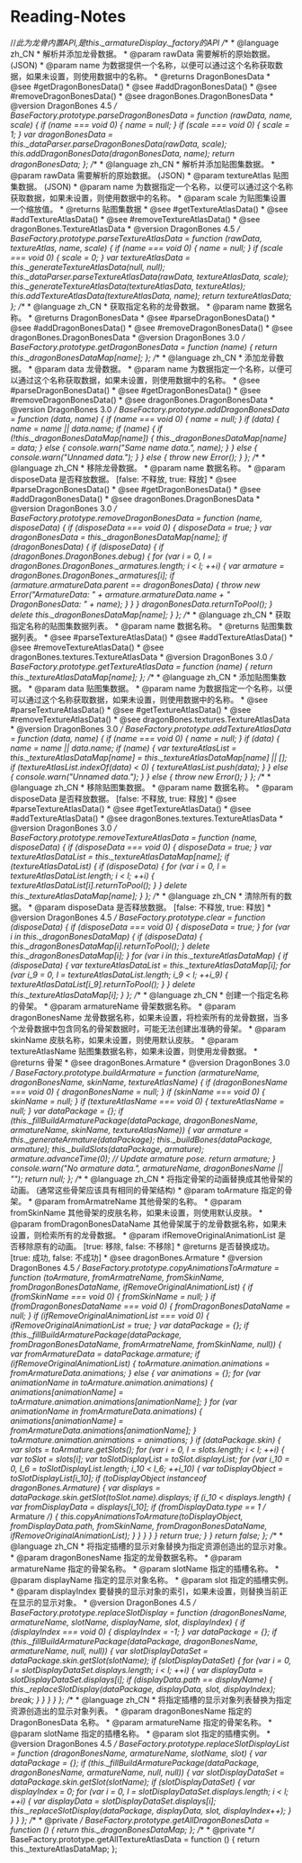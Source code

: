 # Reading-Notes

//*此为龙骨内置API,是this._armatureDisplay._factory的API
        /**
         * @language zh_CN
         * 解析并添加龙骨数据。
         * @param rawData 需要解析的原始数据。 (JSON)
         * @param name 为数据提供一个名称，以便可以通过这个名称获取数据，如果未设置，则使用数据中的名称。
         * @returns DragonBonesData
         * @see #getDragonBonesData()
         * @see #addDragonBonesData()
         * @see #removeDragonBonesData()
         * @see dragonBones.DragonBonesData
         * @version DragonBones 4.5
         */
        BaseFactory.prototype.parseDragonBonesData = function (rawData, name, scale) {
            if (name === void 0) { name = null; }
            if (scale === void 0) { scale = 1; }
            var dragonBonesData = this._dataParser.parseDragonBonesData(rawData, scale);
            this.addDragonBonesData(dragonBonesData, name);
            return dragonBonesData;
        };
        /**
         * @language zh_CN
         * 解析并添加贴图集数据。
         * @param rawData 需要解析的原始数据。 (JSON)
         * @param textureAtlas 贴图集数据。 (JSON)
         * @param name 为数据指定一个名称，以便可以通过这个名称获取数据，如果未设置，则使用数据中的名称。
         * @param scale 为贴图集设置一个缩放值。
         * @returns 贴图集数据
         * @see #getTextureAtlasData()
         * @see #addTextureAtlasData()
         * @see #removeTextureAtlasData()
         * @see dragonBones.TextureAtlasData
         * @version DragonBones 4.5
         */
        BaseFactory.prototype.parseTextureAtlasData = function (rawData, textureAtlas, name, scale) {
            if (name === void 0) { name = null; }
            if (scale === void 0) { scale = 0; }
            var textureAtlasData = this._generateTextureAtlasData(null, null);
            this._dataParser.parseTextureAtlasData(rawData, textureAtlasData, scale);
            this._generateTextureAtlasData(textureAtlasData, textureAtlas);
            this.addTextureAtlasData(textureAtlasData, name);
            return textureAtlasData;
        };
        /**
         * @language zh_CN
         * 获取指定名称的龙骨数据。
         * @param name 数据名称。
         * @returns DragonBonesData
         * @see #parseDragonBonesData()
         * @see #addDragonBonesData()
         * @see #removeDragonBonesData()
         * @see dragonBones.DragonBonesData
         * @version DragonBones 3.0
         */
        BaseFactory.prototype.getDragonBonesData = function (name) {
            return this._dragonBonesDataMap[name];
        };
        /**
         * @language zh_CN
         * 添加龙骨数据。
         * @param data 龙骨数据。
         * @param name 为数据指定一个名称，以便可以通过这个名称获取数据，如果未设置，则使用数据中的名称。
         * @see #parseDragonBonesData()
         * @see #getDragonBonesData()
         * @see #removeDragonBonesData()
         * @see dragonBones.DragonBonesData
         * @version DragonBones 3.0
         */
        BaseFactory.prototype.addDragonBonesData = function (data, name) {
            if (name === void 0) { name = null; }
            if (data) {
                name = name || data.name;
                if (name) {
                    if (!this._dragonBonesDataMap[name]) {
                        this._dragonBonesDataMap[name] = data;
                    }
                    else {
                        console.warn("Same name data.", name);
                    }
                }
                else {
                    console.warn("Unnamed data.");
                }
            }
            else {
                throw new Error();
            }
        };
        /**
         * @language zh_CN
         * 移除龙骨数据。
         * @param name 数据名称。
         * @param disposeData 是否释放数据。 [false: 不释放, true: 释放]
         * @see #parseDragonBonesData()
         * @see #getDragonBonesData()
         * @see #addDragonBonesData()
         * @see dragonBones.DragonBonesData
         * @version DragonBones 3.0
         */
        BaseFactory.prototype.removeDragonBonesData = function (name, disposeData) {
            if (disposeData === void 0) { disposeData = true; }
            var dragonBonesData = this._dragonBonesDataMap[name];
            if (dragonBonesData) {
                if (disposeData) {
                    if (dragonBones.DragonBones.debug) {
                        for (var i = 0, l = dragonBones.DragonBones._armatures.length; i < l; ++i) {
                            var armature = dragonBones.DragonBones._armatures[i];
                            if (armature.armatureData.parent == dragonBonesData) {
                                throw new Error("ArmatureData: " + armature.armatureData.name + " DragonBonesData: " + name);
                            }
                        }
                    }
                    dragonBonesData.returnToPool();
                }
                delete this._dragonBonesDataMap[name];
            }
        };
        /**
         * @language zh_CN
         * 获取指定名称的贴图集数据列表。
         * @param name 数据名称。
         * @returns 贴图集数据列表。
         * @see #parseTextureAtlasData()
         * @see #addTextureAtlasData()
         * @see #removeTextureAtlasData()
         * @see dragonBones.textures.TextureAtlasData
         * @version DragonBones 3.0
         */
        BaseFactory.prototype.getTextureAtlasData = function (name) {
            return this._textureAtlasDataMap[name];
        };
        /**
         * @language zh_CN
         * 添加贴图集数据。
         * @param data 贴图集数据。
         * @param name 为数据指定一个名称，以便可以通过这个名称获取数据，如果未设置，则使用数据中的名称。
         * @see #parseTextureAtlasData()
         * @see #getTextureAtlasData()
         * @see #removeTextureAtlasData()
         * @see dragonBones.textures.TextureAtlasData
         * @version DragonBones 3.0
         */
        BaseFactory.prototype.addTextureAtlasData = function (data, name) {
            if (name === void 0) { name = null; }
            if (data) {
                name = name || data.name;
                if (name) {
                    var textureAtlasList = this._textureAtlasDataMap[name] = this._textureAtlasDataMap[name] || [];
                    if (textureAtlasList.indexOf(data) < 0) {
                        textureAtlasList.push(data);
                    }
                }
                else {
                    console.warn("Unnamed data.");
                }
            }
            else {
                throw new Error();
            }
        };
        /**
         * @language zh_CN
         * 移除贴图集数据。
         * @param name 数据名称。
         * @param disposeData 是否释放数据。 [false: 不释放, true: 释放]
         * @see #parseTextureAtlasData()
         * @see #getTextureAtlasData()
         * @see #addTextureAtlasData()
         * @see dragonBones.textures.TextureAtlasData
         * @version DragonBones 3.0
         */
        BaseFactory.prototype.removeTextureAtlasData = function (name, disposeData) {
            if (disposeData === void 0) { disposeData = true; }
            var textureAtlasDataList = this._textureAtlasDataMap[name];
            if (textureAtlasDataList) {
                if (disposeData) {
                    for (var i = 0, l = textureAtlasDataList.length; i < l; ++i) {
                        textureAtlasDataList[i].returnToPool();
                    }
                }
                delete this._textureAtlasDataMap[name];
            }
        };
        /**
         * @language zh_CN
         * 清除所有的数据。
         * @param disposeData 是否释放数据。 [false: 不释放, true: 释放]
         * @version DragonBones 4.5
         */
        BaseFactory.prototype.clear = function (disposeData) {
            if (disposeData === void 0) { disposeData = true; }
            for (var i in this._dragonBonesDataMap) {
                if (disposeData) {
                    this._dragonBonesDataMap[i].returnToPool();
                }
                delete this._dragonBonesDataMap[i];
            }
            for (var i in this._textureAtlasDataMap) {
                if (disposeData) {
                    var textureAtlasDataList = this._textureAtlasDataMap[i];
                    for (var i_9 = 0, l = textureAtlasDataList.length; i_9 < l; ++i_9) {
                        textureAtlasDataList[i_9].returnToPool();
                    }
                }
                delete this._textureAtlasDataMap[i];
            }
        };
        /**
         * @language zh_CN
         * 创建一个指定名称的骨架。
         * @param armatureName 骨架数据名称。
         * @param dragonBonesName 龙骨数据名称，如果未设置，将检索所有的龙骨数据，当多个龙骨数据中包含同名的骨架数据时，可能无法创建出准确的骨架。
         * @param skinName 皮肤名称，如果未设置，则使用默认皮肤。
         * @param textureAtlasName 贴图集数据名称，如果未设置，则使用龙骨数据。
         * @returns 骨架
         * @see dragonBones.Armature
         * @version DragonBones 3.0
         */
        BaseFactory.prototype.buildArmature = function (armatureName, dragonBonesName, skinName, textureAtlasName) {
            if (dragonBonesName === void 0) { dragonBonesName = null; }
            if (skinName === void 0) { skinName = null; }
            if (textureAtlasName === void 0) { textureAtlasName = null; }
            var dataPackage = {};
            if (this._fillBuildArmaturePackage(dataPackage, dragonBonesName, armatureName, skinName, textureAtlasName)) {
                var armature = this._generateArmature(dataPackage);
                this._buildBones(dataPackage, armature);
                this._buildSlots(dataPackage, armature);
                armature.advanceTime(0); // Update armature pose.
                return armature;
            }
            console.warn("No armature data.", armatureName, dragonBonesName || "");
            return null;
        };
        /**
         * @language zh_CN
         * 将指定骨架的动画替换成其他骨架的动画。 (通常这些骨架应该具有相同的骨架结构)
         * @param toArmature 指定的骨架。
         * @param fromArmatreName 其他骨架的名称。
         * @param fromSkinName 其他骨架的皮肤名称，如果未设置，则使用默认皮肤。
         * @param fromDragonBonesDataName 其他骨架属于的龙骨数据名称，如果未设置，则检索所有的龙骨数据。
         * @param ifRemoveOriginalAnimationList 是否移除原有的动画。 [true: 移除, false: 不移除]
         * @returns 是否替换成功。 [true: 成功, false: 不成功]
         * @see dragonBones.Armature
         * @version DragonBones 4.5
         */
        BaseFactory.prototype.copyAnimationsToArmature = function (toArmature, fromArmatreName, fromSkinName, fromDragonBonesDataName, ifRemoveOriginalAnimationList) {
            if (fromSkinName === void 0) { fromSkinName = null; }
            if (fromDragonBonesDataName === void 0) { fromDragonBonesDataName = null; }
            if (ifRemoveOriginalAnimationList === void 0) { ifRemoveOriginalAnimationList = true; }
            var dataPackage = {};
            if (this._fillBuildArmaturePackage(dataPackage, fromDragonBonesDataName, fromArmatreName, fromSkinName, null)) {
                var fromArmatureData = dataPackage.armature;
                if (ifRemoveOriginalAnimationList) {
                    toArmature.animation.animations = fromArmatureData.animations;
                }
                else {
                    var animations = {};
                    for (var animationName in toArmature.animation.animations) {
                        animations[animationName] = toArmature.animation.animations[animationName];
                    }
                    for (var animationName in fromArmatureData.animations) {
                        animations[animationName] = fromArmatureData.animations[animationName];
                    }
                    toArmature.animation.animations = animations;
                }
                if (dataPackage.skin) {
                    var slots = toArmature.getSlots();
                    for (var i = 0, l = slots.length; i < l; ++i) {
                        var toSlot = slots[i];
                        var toSlotDisplayList = toSlot.displayList;
                        for (var i_10 = 0, l_6 = toSlotDisplayList.length; i_10 < l_6; ++i_10) {
                            var toDisplayObject = toSlotDisplayList[i_10];
                            if (toDisplayObject instanceof dragonBones.Armature) {
                                var displays = dataPackage.skin.getSlot(toSlot.name).displays;
                                if (i_10 < displays.length) {
                                    var fromDisplayData = displays[i_10];
                                    if (fromDisplayData.type == 1 /* Armature */) {
                                        this.copyAnimationsToArmature(toDisplayObject, fromDisplayData.path, fromSkinName, fromDragonBonesDataName, ifRemoveOriginalAnimationList);
                                    }
                                }
                            }
                        }
                    }
                    return true;
                }
            }
            return false;
        };
        /**
         * @language zh_CN
         * 将指定插槽的显示对象替换为指定资源创造出的显示对象。
         * @param dragonBonesName 指定的龙骨数据名称。
         * @param armatureName 指定的骨架名称。
         * @param slotName 指定的插槽名称。
         * @param displayName 指定的显示对象名称。
         * @param slot 指定的插槽实例。
         * @param displayIndex 要替换的显示对象的索引，如果未设置，则替换当前正在显示的显示对象。
         * @version DragonBones 4.5
         */
        BaseFactory.prototype.replaceSlotDisplay = function (dragonBonesName, armatureName, slotName, displayName, slot, displayIndex) {
            if (displayIndex === void 0) { displayIndex = -1; }
            var dataPackage = {};
            if (this._fillBuildArmaturePackage(dataPackage, dragonBonesName, armatureName, null, null)) {
                var slotDisplayDataSet = dataPackage.skin.getSlot(slotName);
                if (slotDisplayDataSet) {
                    for (var i = 0, l = slotDisplayDataSet.displays.length; i < l; ++i) {
                        var displayData = slotDisplayDataSet.displays[i];
                        if (displayData.path == displayName) {
                            this._replaceSlotDisplay(dataPackage, displayData, slot, displayIndex);
                            break;
                        }
                    }
                }
            }
        };
        /**
         * @language zh_CN
         * 将指定插槽的显示对象列表替换为指定资源创造出的显示对象列表。
         * @param dragonBonesName 指定的 DragonBonesData 名称。
         * @param armatureName 指定的骨架名称。
         * @param slotName 指定的插槽名称。
         * @param slot 指定的插槽实例。
         * @version DragonBones 4.5
         */
        BaseFactory.prototype.replaceSlotDisplayList = function (dragonBonesName, armatureName, slotName, slot) {
            var dataPackage = {};
            if (this._fillBuildArmaturePackage(dataPackage, dragonBonesName, armatureName, null, null)) {
                var slotDisplayDataSet = dataPackage.skin.getSlot(slotName);
                if (slotDisplayDataSet) {
                    var displayIndex = 0;
                    for (var i = 0, l = slotDisplayDataSet.displays.length; i < l; ++i) {
                        var displayData = slotDisplayDataSet.displays[i];
                        this._replaceSlotDisplay(dataPackage, displayData, slot, displayIndex++);
                    }
                }
            }
        };
        /**
         * @private
         */
        BaseFactory.prototype.getAllDragonBonesData = function () {
            return this._dragonBonesDataMap;
        };
        /**
         * @private
         */
        BaseFactory.prototype.getAllTextureAtlasData = function () {
            return this._textureAtlasDataMap;
        };
